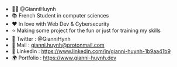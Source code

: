 - 👨‍💻 @GianniHuynh
- 📚 French Student in computer sciences 
- ❤️ In love with Web Dev & Cybersecurity
- ⭐ Making some project for the fun or just for training my skills
- 🐤 Twitter : @GianniHynh
- 📧 Mail : gianni.huynh@protonmail.com
- 🔵 Linkedin : https://www.linkedin.com/in/gianni-huynh-1b9aa41b9
- 🌍 Portfolio : https://www.gianni-huynh.dev

<!---
GianniHuynh/GianniHuynh is a ✨ special ✨ repository because its `README.md` (this file) appears on your GitHub profile.
You can click the Preview link to take a look at your changes.
--->
